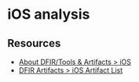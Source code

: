 # iOS analysis

## Resources

* [About DFIR/Tools & Artifacts > iOS](https://aboutdfir.com/toolsandartifacts/ios/)
* [DFIR Artifacts > iOS Artifact List](https://dfirartifacts.com/ios-artifacts/)